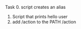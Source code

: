 Task 0. script creates an alias
1. Script that prints hello user
2. add /action to the PATH /action
